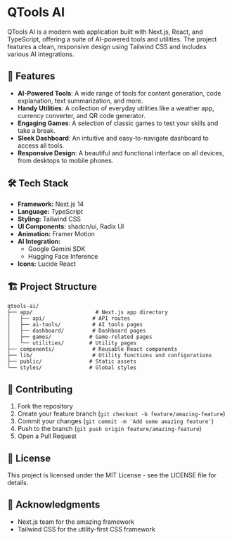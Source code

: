 # QTools AI

QTools AI is a modern web application built with Next.js, React, and TypeScript, offering a suite of AI-powered tools and utilities. The project features a clean, responsive design using Tailwind CSS and includes various AI integrations.


## 🚀 Features

-   **AI-Powered Tools**: A wide range of tools for content generation, code explanation, text summarization, and more.
-   **Handy Utilities**: A collection of everyday utilities like a weather app, currency converter, and QR code generator.
-   **Engaging Games**: A selection of classic games to test your skills and take a break.
-   **Sleek Dashboard**: An intuitive and easy-to-navigate dashboard to access all tools.
-   **Responsive Design**: A beautiful and functional interface on all devices, from desktops to mobile phones.

## 🛠️ Tech Stack

- **Framework:** Next.js 14
- **Language:** TypeScript
- **Styling:** Tailwind CSS
- **UI Components:** shadcn/ui, Radix UI
- **Animation:** Framer Motion
- **AI Integration:** 
  - Google Gemini SDK
  - Hugging Face Inference
- **Icons:** Lucide React

## 🏗️ Project Structure

```
qtools-ai/
├── app/                    # Next.js app directory
│   ├── api/               # API routes
│   ├── ai-tools/          # AI tools pages
│   ├── dashboard/         # Dashboard pages
│   ├── games/            # Game-related pages
│   └── utilities/        # Utility pages
├── components/            # Reusable React components
├── lib/                   # Utility functions and configurations
├── public/               # Static assets
└── styles/               # Global styles
```
## 🤝 Contributing

1. Fork the repository
2. Create your feature branch (`git checkout -b feature/amazing-feature`)
3. Commit your changes (`git commit -m 'Add some amazing feature'`)
4. Push to the branch (`git push origin feature/amazing-feature`)
5. Open a Pull Request

## 📝 License

This project is licensed under the MIT License - see the LICENSE file for details.

## 🙏 Acknowledgments

- Next.js team for the amazing framework
- Tailwind CSS for the utility-first CSS framework

